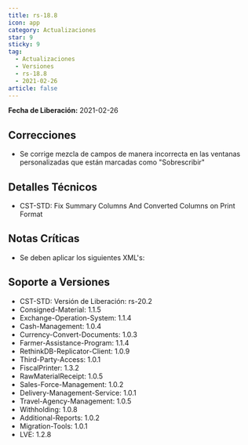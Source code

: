 ```yaml
---
title: rs-18.8
icon: app
category: Actualizaciones
star: 9
sticky: 9
tag:
  - Actualizaciones
  - Versiones
  - rs-18.8
  - 2021-02-26
article: false
---
```


**Fecha de Liberación:** 2021-02-26

## Correcciones

- Se corrige mezcla de campos de manera incorrecta en las ventanas personalizadas que están marcadas como "Sobrescribir"

## Detalles Técnicos

- CST-STD: Fix Summary Columns And Converted Columns on Print Format

## Notas Críticas

- Se deben aplicar los siguientes XML's:

## Soporte a Versiones

- CST-STD: Versión de Liberación: rs-20.2
- Consigned-Material: 1.1.5
- Exchange-Operation-System: 1.1.4
- Cash-Management: 1.0.4
- Currency-Convert-Documents: 1.0.3
- Farmer-Assistance-Program: 1.1.4
- RethinkDB-Replicator-Client: 1.0.9
- Third-Party-Access: 1.0.1
- FiscalPrinter: 1.3.2
- RawMaterialReceipt: 1.0.5
- Sales-Force-Management: 1.0.2
- Delivery-Management-Service: 1.0.1
- Travel-Agency-Management: 1.0.5
- Withholding: 1.0.8
- Additional-Reports: 1.0.2
- Migration-Tools: 1.0.1
- LVE: 1.2.8
